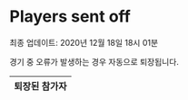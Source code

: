 # Players sent off
최종 업데이트: 2020년 12월 18일 18시 01분


경기 중 오류가 발생하는 경우 자동으로 퇴장됩니다.


| 퇴장된 참가자 |
|:---:|